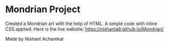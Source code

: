 # Mondrian Project

Created a Mondrian art with the help of HTML. A simple code with inline CSS applied. 
Here is the live website: https://nishanta9.github.io/Mondrian/

Made by Nishant Acharekar
